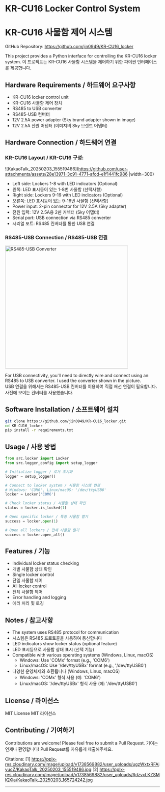 # KR-CU16 Locker Control System
# KR-CU16 사물함 제어 시스템

GitHub Repository: https://github.com/jin0949/KR-CU16_locker

This project provides a Python interface for controlling the KR-CU16 locker system.
이 프로젝트는 KR-CU16 사물함 시스템을 제어하기 위한 파이썬 인터페이스를 제공합니다.

## Hardware Requirements / 하드웨어 요구사항

- KR-CU16 locker control unit
- KR-CU16 사물함 제어 장치
- RS485 to USB converter
- RS485-USB 컨버터
- 12V 2.5A power adapter (Sky brand adapter shown in image)
- 12V 2.5A 전원 어댑터 (이미지의 Sky 브랜드 어댑터)

## Hardware Connection / 하드웨어 연결

### KR-CU16 Layout / KR-CU16 구성:

![KakaoTalk_20250203_155519486](https://github.com/user-attachments/assets/28e13971-3c91-4771-afcd-e1f1441fc986 |width=300)

- Left side: Lockers 1-8 with LED indicators (Optional)
- 왼쪽: LED 표시등이 있는 1-8번 사물함 (선택사항)
- Right side: Lockers 9-16 with LED indicators (Optional)
- 오른쪽: LED 표시등이 있는 9-16번 사물함 (선택사항)
- Power input: 2-pin connector for 12V 2.5A (Sky adapter)
- 전원 입력: 12V 2.5A용 2핀 커넥터 (Sky 어댑터)
- Serial port: USB connection via RS485 converter
- 시리얼 포트: RS485 컨버터를 통한 USB 연결

### RS485-USB Connection / RS485-USB 연결

<img src="KakaoTalk_20250203_165724242.jpg" width="400" alt="RS485-USB Converter"/>

For USB connectivity, you'll need to directly wire and connect using an RS485 to USB converter. I used the converter shown in the picture.   
USB 연결을 위해서는 RS485-USB 컨버터를 이용하여 직접 배선 연결이 필요합니다. 사진에 보이는 컨버터를 사용했습니다.

## Software Installation / 소프트웨어 설치

```bash
git clone https://github.com/jin0949/KR-CU16_locker.git
cd KR-CU16_locker
pip install -r requirements.txt
```

## Usage / 사용 방법

```python
from src.locker import Locker
from src.logger_config import setup_logger

# Initialize logger / 로거 초기화
logger = setup_logger()

# Connect to locker system / 사물함 시스템 연결
# Windows: 'COM6', Linux/macOS: '/dev/ttyUSB0'
locker = Locker('COM6')  

# Check locker status / 사물함 상태 확인
status = locker.is_locked(1)

# Open specific locker / 특정 사물함 열기
success = locker.open(1)

# Open all lockers / 전체 사물함 열기
success = locker.open_all()
```

## Features / 기능

- Individual locker status checking
- 개별 사물함 상태 확인
- Single locker control
- 단일 사물함 제어
- All locker control
- 전체 사물함 제어
- Error handling and logging
- 에러 처리 및 로깅

## Notes / 참고사항

- The system uses RS485 protocol for communication
- 시스템은 RS485 프로토콜을 사용하여 통신합니다
- LED indicators show locker status (optional feature)
- LED 표시등으로 사물함 상태 표시 (선택 기능)
- Compatible with various operating systems (Windows, Linux, macOS)
  - Windows: Use 'COMx' format (e.g., 'COM6')
  - Linux/macOS: Use '/dev/ttyUSBx' format (e.g., '/dev/ttyUSB0')
- 다양한 운영체제와 호환됩니다 (Windows, Linux, macOS)
  - Windows: 'COMx' 형식 사용 (예: 'COM6')
  - Linux/macOS: '/dev/ttyUSBx' 형식 사용 (예: '/dev/ttyUSB0')

## License / 라이선스

MIT License
MIT 라이선스

## Contributing / 기여하기

Contributions are welcome! Please feel free to submit a Pull Request.
기여는 언제나 환영합니다! Pull Request를 자유롭게 제출해주세요.

Citations:
[1] https://pplx-res.cloudinary.com/image/upload/v1738569882/user_uploads/ugzWxtxRFAjyucZ/KakaoTalk_20250203_155519486.jpg
[2] https://pplx-res.cloudinary.com/image/upload/v1738569882/user_uploads/RdzvxLKZSMlQXla/KakaoTalk_20250203_165724242.jpg

---
